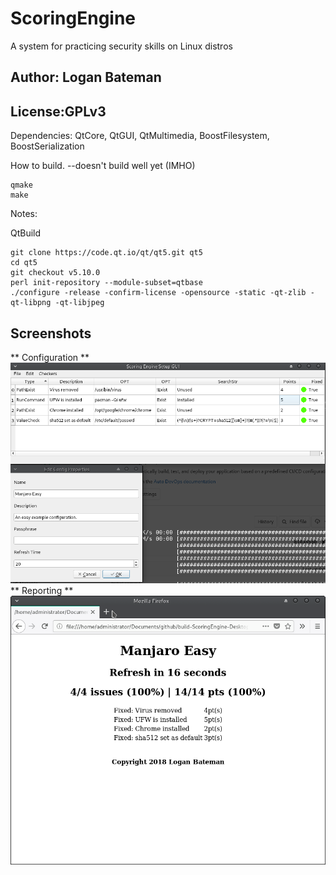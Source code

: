 # ScoringEngine
A system for practicing security skills on Linux distros
## Author: Logan Bateman
## License:GPLv3

Dependencies: QtCore, QtGUI, QtMultimedia, BoostFilesystem, BoostSerialization

How to build. --doesn't build well yet (IMHO)

```
qmake
make
```

Notes:

QtBuild
```
git clone https://code.qt.io/qt/qt5.git qt5
cd qt5
git checkout v5.10.0
perl init-repository --module-subset=qtbase
./configure -release -confirm-license -opensource -static -qt-zlib -qt-libpng -qt-libjpeg
```

## Screenshots
** Configuration **
![Configuration Screenshot](configscreenshot.png?raw=true "Config Screenshot")
** Reporting **
![Report Screenshot](scorereportscreenshot.png?raw=true "Report Screenshot")
